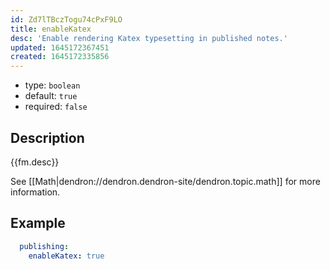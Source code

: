 ```yaml
---
id: Zd7lTBczTogu74cPxF9LO
title: enableKatex
desc: 'Enable rendering Katex typesetting in published notes.'
updated: 1645172367451
created: 1645172335856
---
```


- type: `boolean`
- default: `true` 
- required: `false`

## Description
{{fm.desc}}

See [[Math|dendron://dendron.dendron-site/dendron.topic.math]] for more information.

## Example

```yml
  publishing:
    enableKatex: true
```